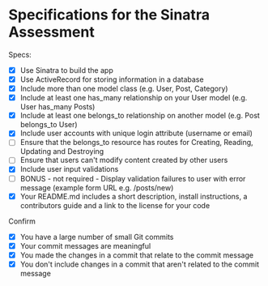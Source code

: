 # Specifications for the Sinatra Assessment

Specs:
- [x] Use Sinatra to build the app
- [x] Use ActiveRecord for storing information in a database
- [x] Include more than one model class (e.g. User, Post, Category)
- [x] Include at least one has_many relationship on your User model (e.g. User has_many Posts)
- [x] Include at least one belongs_to relationship on another model (e.g. Post belongs_to User)
- [x] Include user accounts with unique login attribute (username or email)
- [ ] Ensure that the belongs_to resource has routes for Creating, Reading, Updating and Destroying
- [ ] Ensure that users can't modify content created by other users
- [x] Include user input validations
- [ ] BONUS - not required - Display validation failures to user with error message (example form URL e.g. /posts/new)
- [x] Your README.md includes a short description, install instructions, a contributors guide and a link to the license for your code

Confirm
- [x] You have a large number of small Git commits
- [x] Your commit messages are meaningful
- [x] You made the changes in a commit that relate to the commit message
- [x] You don't include changes in a commit that aren't related to the commit message